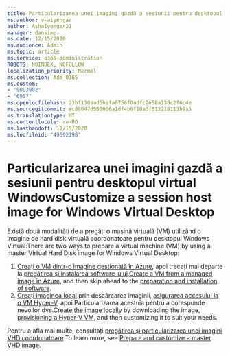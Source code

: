 ```yaml
---
title: Particularizarea unei imagini gazdă a sesiunii pentru desktopul virtual Windows
ms.author: v-aiyengar
author: AshaIyengar21
manager: dansimp
ms.date: 12/15/2020
ms.audience: Admin
ms.topic: article
ms.service: o365-administration
ROBOTS: NOINDEX, NOFOLLOW
localization_priority: Normal
ms.collection: Adm_O365
ms.custom:
- "9003902"
- "6957"
ms.openlocfilehash: 23bf130aad5bafa6756f0adfc2e58a130c2f6c4e
ms.sourcegitcommit: ec88047d550006a1df4b6f10a3f513218113b9a5
ms.translationtype: MT
ms.contentlocale: ro-RO
ms.lasthandoff: 12/15/2020
ms.locfileid: "49692198"
---
```

# <a name="customize-a-session-host-image-for-windows-virtual-desktop"></a><span data-ttu-id="16e98-102">Particularizarea unei imagini gazdă a sesiunii pentru desktopul virtual Windows</span><span class="sxs-lookup"><span data-stu-id="16e98-102">Customize a session host image for Windows Virtual Desktop</span></span>

<span data-ttu-id="16e98-103">Există două modalități de a pregăti o mașină virtuală (VM) utilizând o imagine de hard disk virtuală coordonatoare pentru desktopul Windows Virtual:</span><span class="sxs-lookup"><span data-stu-id="16e98-103">There are two ways to prepare a virtual machine (VM) by using a master Virtual Hard Disk image for Windows Virtual Desktop:</span></span>

1. <span data-ttu-id="16e98-104">[Creați o VM dintr-o imagine gestionată în Azure](https://go.microsoft.com/fwlink/?linkid=2127906), apoi treceți mai departe la [pregătirea și instalarea software-ului](https://go.microsoft.com/fwlink/?linkid=2128064).</span><span class="sxs-lookup"><span data-stu-id="16e98-104">[Create a VM from a managed image in Azure](https://go.microsoft.com/fwlink/?linkid=2127906), and then skip ahead to the [preparation and installation of software](https://go.microsoft.com/fwlink/?linkid=2128064).</span></span>
1. <span data-ttu-id="16e98-105">[Creați imaginea local](https://go.microsoft.com/fwlink/?linkid=2128065) prin descărcarea imaginii, [asigurarea accesului la o VM Hyper-V](https://go.microsoft.com/fwlink/?linkid=2127907), apoi Particularizarea acestuia pentru a corespunde nevoilor dvs.</span><span class="sxs-lookup"><span data-stu-id="16e98-105">[Create the image locally](https://go.microsoft.com/fwlink/?linkid=2128065) by downloading the image, [provisioning a Hyper-V VM](https://go.microsoft.com/fwlink/?linkid=2127907), and then customizing it to suit your needs.</span></span>

<span data-ttu-id="16e98-106">Pentru a afla mai multe, consultați [pregătirea și particularizarea unei imagini VHD coordonatoare](https://go.microsoft.com/fwlink/?linkid=2127838).</span><span class="sxs-lookup"><span data-stu-id="16e98-106">To learn more, see [Prepare and customize a master VHD image](https://go.microsoft.com/fwlink/?linkid=2127838).</span></span>